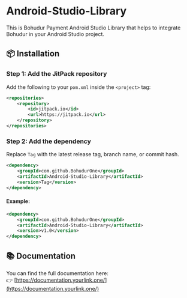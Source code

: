 # Android-Studio-Library

This is Bohudur Payment Android Studio Library that helps to integrate Bohudur in your Android Studio project.

## 📦 Installation

### Step 1: Add the JitPack repository

Add the following to your `pom.xml` inside the `<project>` tag:

```xml
<repositories>
    <repository>
        <id>jitpack.io</id>
        <url>https://jitpack.io</url>
    </repository>
</repositories>
```

### Step 2: Add the dependency

Replace `Tag` with the latest release tag, branch name, or commit hash.

```xml
<dependency>
    <groupId>com.github.BohudurOne</groupId>
    <artifactId>Android-Studio-Library</artifactId>
    <version>Tag</version>
</dependency>
```

#### Example:

```xml
<dependency>
    <groupId>com.github.BohudurOne</groupId>
    <artifactId>Android-Studio-Library</artifactId>
    <version>v1.0</version>
</dependency>
```

## 📚 Documentation

You can find the full documentation here:  
👉 [https://documentation.yourlink.one/](https://documentation.yourlink.one/)

